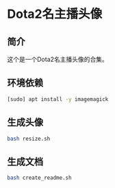 # Dota2名主播头像

## 简介

这个是一个Dota2名主播头像的合集。

## 环境依赖

```bash
[sudo] apt install -y imagemagick
```

## 生成头像

```bash
bash resize.sh
```

## 生成文档

```bash
bash create_readme.sh
```
